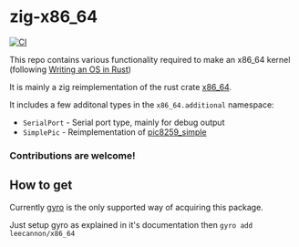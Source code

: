 # zig-x86_64

[![CI](https://github.com/leecannon/zig-x86_64/actions/workflows/main.yml/badge.svg?branch=master)](https://github.com/leecannon/zig-x86_64/actions/workflows/main.yml)

This repo contains various functionality required to make an x86_64 kernel (following [Writing an OS in Rust](https://os.phil-opp.com/))

It is mainly a zig reimplementation of the rust crate [x86_64](https://github.com/rust-osdev/x86_64).
 
It includes a few additonal types in the `x86_64.additional` namespace:
 - `SerialPort` - Serial port type, mainly for debug output
 - `SimplePic` - Reimplementation of [pic8259_simple](https://docs.rs/pic8259_simple)
 
### Contributions are welcome!

## How to get

Currently [gyro](https://github.com/mattnite/gyro) is the only supported way of acquiring this package.

Just setup gyro as explained in it's documentation then `gyro add leecannon/x86_64`

